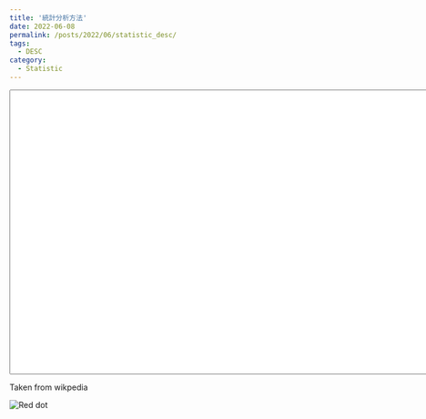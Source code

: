 ```yaml
---
title: '統計分析方法'
date: 2022-06-08
permalink: /posts/2022/06/statistic_desc/
tags:
  - DESC
category:
  - Statistic
---
```



<!-- https://www.dsec.gov.mo/TimeSeriesDatabase.asmx -->
<textarea id="response" style="width:1000px;height:500px;"> </textarea>
<div id="macauarea"> </div>
<div>
  <p>Taken from wikpedia</p>
  <img  id ="GDPchart"src="" alt="Red dot" />
  <!-- data:image/png;base64, iVBORw0KGgoAAAANSUhEUgAAAAUAAAAFCAYAAACNbyblAAAAHElEQVQI12P4//8/w38GIAXDIBKE0DHxgljNBAAO9TXL0Y4OHwAAAABJRU5ErkJggg== -->
</div>


<script>
function httpGet(theUrl)
{
    var xmlHttp = new XMLHttpRequest();
    xmlHttp.open( "GET", theUrl, false ); // false for synchronous request
    xmlHttp.send( null );
    return xmlHttp.responseText;
}
// var response=httpGet("https://www.dsec.gov.mo/TimeSeriesDatabase.asmx/getKeyIndicatorList?vLanguageType=1");
var response=httpGet("https://www.dsec.gov.mo/TimeSeriesDatabase.asmx/getKeyIndicatorValue?iKeyIndicatorID=11&vLanguageType=TraditionalChinese");
var GDPchart=httpGet("https://www.dsec.gov.mo/TimeSeriesDatabase.asmx/getChart?iIndicatorID=1111&vLanguageType=TraditionalChinese&vFunctionType=VAL&vDataPeriodType=Yearly&vChartSeriesType=LineChart&iLatestNRecords=6");
document.getElementById('response').innerHTML =(response);
console.log(httpGet("https://www.dsec.gov.mo/TimeSeriesDatabase.asmx/getKeyIndicatorList?vLanguageType=1"))

function readXml(xmlFile){

var xmlDoc;

if(typeof window.DOMParser != "undefined") {
    xmlhttp=new XMLHttpRequest();
    xmlhttp.open("GET",xmlFile,false);
    if (xmlhttp.overrideMimeType){
        xmlhttp.overrideMimeType('text/xml');
    }
    xmlhttp.send();
    xmlDoc=xmlhttp.responseXML;
}
else{
    xmlDoc = new ActiveXObject("Microsoft.XMLDOM");
    xmlDoc.async="false";
    xmlDoc.load(xmlFile);
}
// var tagObj=xmlDoc.getElementsByTagName("marker");
// var typeValue = tagObj[0].getElementsByTagName("type")[0].childNodes[0].nodeValue;
// var titleValue = tagObj[0].getElementsByTagName("title")[0].childNodes[0].nodeValue;
var a=xmlDoc.getElementsByTagName("Text");
console.log(a)
}
// readXml(xmlFile)
function parse_xml(xmlString,tagName)
{
    if (window.DOMParser)
    {
        parser = new DOMParser();
        xmlDoc = parser.parseFromString(xmlString, "text/xml");
    }
    else // Internet Explorer
    {
        xmlDoc = new ActiveXObject("Microsoft.XMLDOM");
        xmlDoc.async = false;
        xmlDoc.loadXML(xmlString);
    }
    var a=xmlDoc.getElementsByTagName(tagName)[0].childNodes[0].nodeValue;
    return a
}
var a=parse_xml(response,"Text");
document.getElementById('macauarea').innerHTML=a;
var b=parse_xml(GDPchart,"ChartData");
b="data:image/png;base64, "+b
console.log(b);
document.getElementById('GDPchart').src= b;
// document.getElementById("myImg").src = "hackanm.gif";
</script>